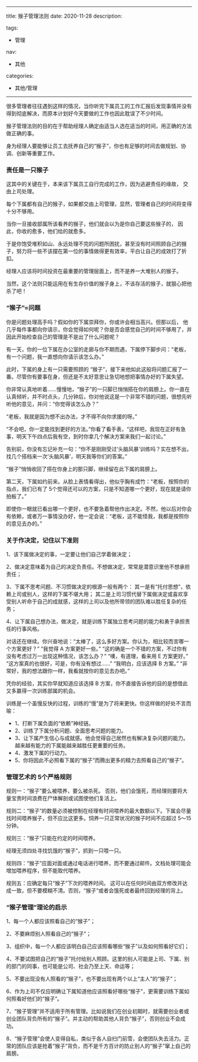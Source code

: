 ----
title: 猴子管理法则
date: 2020-11-28
description: 

tags:
- 管理

nav:
- 其他

categories:
- 其他/管理

----
很多管理者往往遇到这样的情况，当你听完下属员工的工作汇报后发现事情并没有得到彻底解决，而原本计划好今天要做的工作也因此耽误了不少时间。

猴子管理法则的目的在于帮助经理人确定由适当人选在适当的时间，用正确的方法做正确的事。

身为经理人要能够让员工去抚养自己的“猴子”，你也有足够的时间去做规划、协调、创新等重要工作。

### **责任是一只猴子**

这其中的关键在于，本来该下属员工自行完成的工作，因为逃避责任的缘故， 交由上司处理。

每个下属都有自己的猴子，如果都交由上司管理，显然，管理者自己的时间将变得十分不够用。

当你一旦接收部属所该看养的猴子，他们就会以为是你自己要这些猴子的， 因此，你收的愈多，他们给的就愈多。

于是你饱受堆积如山、永远处理不完的问题所困扰，甚至没有时间照顾自己的猴子，努力将一些不该摆在第一位的事情做得更有效率，平白让自己的成效打了折扣。

经理人应该将时间投资在最重要的管理层面上，而不是养一大堆别人的猴子。

当然，这个法则只能运用在有生存价值的猴子身上，不该存活的猴子，就狠心把他杀了吧！

### **“猴子”=问题**

你是问题处理高手吗？假如你的下属崇拜你，你或许会相当高兴。但那以后， 他几乎每件事都向你请示，你会觉得如何呢？你是否会感觉自己的时间不够用了，并因此开始检查自己的管理是不是出了什么问题呢？

有一天，你的一位下属在办公室的走廊与你不期而遇，下属停下脚步问：“老板，有一个问题，我一直想向你请示该怎么办。”

此时，下属的身上有一只需要照顾的 “猴子”，接下来他如此这般将问题汇报了一番。尽管你有要事在身，但还是不太好意思让急切地想把事情办好的下属失望。

你非常认真地听着……慢慢地，“猴子”的一只脚已悄悄搭在你的肩膀上。你一直在认真倾听，并不时点头，几分钟后，你对他说这是一个非常不错的问题，很想先听听他的意见，并问：“你觉得该怎么办？”

“老板，我就是因为想不出办法，才不得不向你求援的呀。”

“不会吧，你一定能找到更好的方法。”你看了看手表，“这样吧，我现在正好有急事，明天下午四点后我有空，到时你拿几个解决方案来我们一起讨论。”

告别前，你没有忘记补充一句：“你不是刚刚受过‘头脑风暴’训练吗？实在想不出，找几个搭档来一次‘头脑风暴’，明天我等你们的答案。”

“猴子”悄悄收回了搭在你身上的那只脚，继续留在此下属的肩膀上。

第二天，下属如约前来。从脸上表情看得出，他似乎胸有成竹：“老板，按照你的指点，我们已有了 5个觉得还可以的方案，只是不知道哪一个更好，现在就是请你拍板了。”

即使你一眼就已看出哪一个更好，也不要急着帮他作出决定。不然，他以后对你会有依赖，或者万一事情没办好，他一定会说：“老板，这不能怪我，我都是按照你的意见去办的。”

### **关于作决定，记住以下准则**

1、该下属做决定的事，一定要让他们自己学着做决定；

2、做决定意味着为自己的决定负责任。不想做决定，常常是潜意识里他不想承担责任；

3、下属不思考问题、不习惯做决定的根源一般有两个：
其一是有“托付思想”，依赖上司或别人，这样的下属不堪大用；
其二是上司习惯代替下属做决定或喜欢享受别人听命于自己的成就感，这样的上司以及他所带领的团队难以胜任复杂的任务；

4、让下属自己想办法，做决定，就是训练下属独立思考问题的能力和勇于承担责任的行事风格。

对话还在继续。你兴奋地说：“太棒了，这么多好方案。你认为，相比较而言哪一个方案更好？”
“我觉得 A 方案更好一些。”
“这的确是一个不错的方案，不过你有没有考虑过万一出现这种情况，该怎么办？”
“噢，有道理，看来用 E 方案更好。”
“这方案真的也很好，可是，你有没有想过……” “我明白，应该选择 B 方案。”
“非常好，我的想法跟你一样，我看就按你的意见去办吧。”

凭你的经验，其实你早就知道应该选择 B 方案，你不直接告诉他的目的是想借此又多赢得一次训练部属的机会。

训练是一个虽慢反快的过程，训练的“慢”是为了将来更快。你这样做的好处不言而喻：

* 1、打断下属负面的“依赖”神经链。
* 2、训练了下属分析问题、全面思考问题的能力。
* 3、让下属产生信心与成就感。他会觉得自己居然也有解决复杂问题的能力。越来越有能力的下属能越来越胜任更重要的任务。
* 4、激发下属的行动力。
* 5、你将因此不必照看下属的“猴子”而腾出更多的精力去照看自己的“猴子”。

### **管理艺术的 5个严格规则**

规则一：“猴子”要么被喂养，要么被杀死。
否则，他们会饿死，而经理则要将大量宝贵时间浪费在尸体解剖或试图使他们复活上。

规则二：“猴子”的数量必须被控制在经理有时间喂养的最大数额以下。下属会尽量找时间喂养猴子，但不应比这更多。饲养一只正常状况的猴子时间不应超过 5～15 分钟。

规则三：“猴子”只能在约定的时间喂养。

经理无须四处寻找饥饿的“猴子”，抓到一只喂一只。

规则四：“猴子”应面对面或通过电话进行喂养，而不要通过邮件。文档处理可能会增加喂养程序，但不能取代喂养。

规则五：应确定每只“猴子”下次的喂养时间。
这可以在任何时间由双方修改并达成一致，但不要模糊不清。否则，“猴子”或者会饿死或者最终回到经理的背上。

### **“猴子管理”理论的启示**

1、每一个人都应该照看自己的“猴子”；

2、不要麻烦别人照看自己的“猴子”；

3、组织中，每一个人都应该明白自己应该照看哪些“猴子”以及如何照看好它们；

4、不要试图把自己的“猴子”托付给别人照顾。这里的别人可能是上司、下属、别的部门的同事，也可能是公司、社会乃至上天、命运等；

5、不要出现没有人照看的“猴子”，也不要出现有两个以上“主人”的“猴子”；

6、作为上司不仅应明确让下属知道他应该照看好哪些“猴子”，更需要训练下属如何照看好他们的“猴子”。

7、“猴子管理”并不适用于所有管理。比如说我们在创业初期时，就需要创业者或创业团队背负所有的“猴子”。并主动的帮助其他人背负“猴子”，否则创业不会成功。

8、“猴子管理”会使人变得自私，类似于各人自扫门前雪，会使团队失去活力。正常的团队应该是抢着“猴子”背负，而不是千方百计的防止别人的“猴子”窜上自己的肩膀。